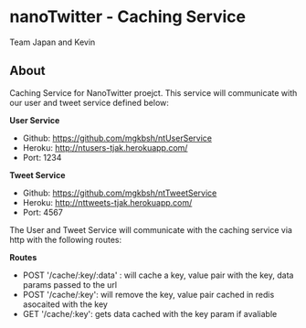 # nanoTwitter - Caching Service
Team Japan and Kevin

## About
Caching Service for NanoTwitter proejct. This service will communicate with our user and tweet service defined below:

**User Service**
* Github: https://github.com/mgkbsh/ntUserService
* Heroku: http://ntusers-tjak.herokuapp.com/
* Port: 1234

**Tweet Service**
* Github: https://github.com/mgkbsh/ntTweetService
* Heroku: http://nttweets-tjak.herokuapp.com/
* Port: 4567

The User and Tweet Service will communicate with the caching service via http with the following routes:

**Routes**
* POST '/cache/:key/:data' : will cache a key, value pair with the key, data params passed to the url
* POST '/cache/:key': will remove the key, value pair cached in redis asocaited with the key
* GET '/cache/:key': gets data cached with the key param if avaliable
